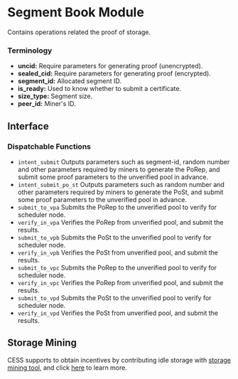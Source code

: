 # Segment Book Module

Contains operations related the proof of storage. 

### Terminology

* **uncid:** 		Require parameters for generating proof (unencrypted).
* **sealed_cid:** 	Require parameters for generating proof (encrypted).
* **segment_id:**	Allocated segment ID.
* **is_ready:**		Used to know whether to submit a certificate.
* **size_type:**	Segment size.
* **peer_id:**		Miner's ID.

## Interface

### Dispatchable Functions

* `intent_submit` 		Outputs parameters such as segment-id, random number and other parameters required by miners to generate the PoRep, and submit some proof parameters to the unverified pool in advance.
* `intent_submit_po_st` Outputs parameters such as random number and other parameters required by miners to generate the PoSt, and submit some proof parameters to the unverified pool in advance.
* `submit_to_vpa` 		Submits the PoRep to the unverified pool to verify for scheduler node.
* `verify_in_vpa` 		Verifies the PoRep from unverified pool, and submit the results.
* `submit_to_vpb` 		Submits the PoSt to the unverified pool to verify for scheduler node.
* `verify_in_vpb` 		Verifies the PoSt from unverified pool, and submit the results.
* `submit_to_vpc` 		Submits the PoRep to the unverified pool to verify for scheduler node.
* `verify_in_vpc` 		Verifies the PoRep from unverified pool, and submit the results.
* `submit_to_vpd` 		Submits the PoSt to the unverified pool to verify for scheduler node.
* `verify_in_vpd` 		Verifies the PoSt from unverified pool, and submit the results.

## Storage Mining
CESS supports to obtain incentives by contributing idle storage with [storage mining tool](https://github.com/CESSProject/storage-mining-tool), and click [here](https://github.com/CESSProject/cess/tree/v0.1.1/docs/designs-of-storage-mining.md) to learn more.
